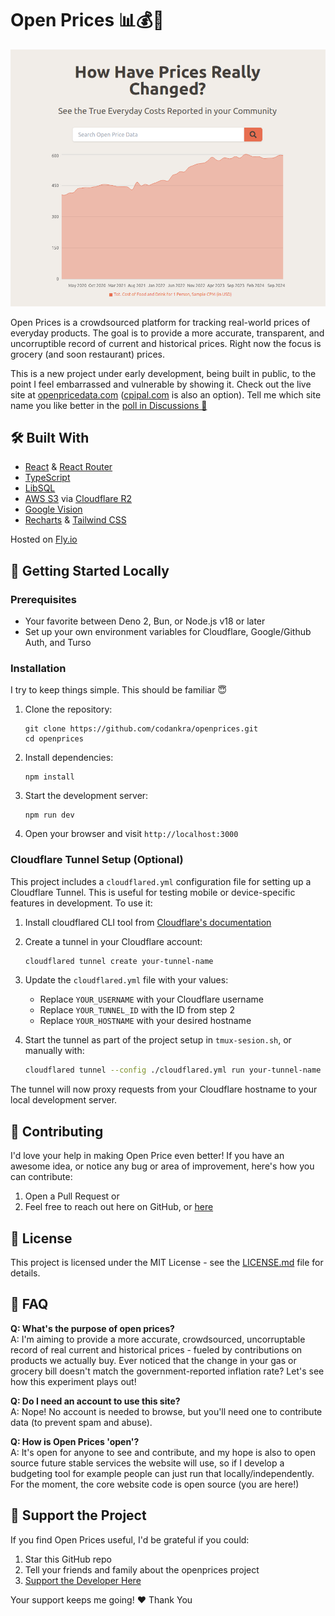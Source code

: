 # Open Prices 📊💰🛒

![Site Preview](/public/header_preview.png)

Open Prices is a crowdsourced platform for tracking real-world prices of everyday products. The goal is to provide a more accurate, transparent, and uncorruptible record of current and historical prices. Right now the focus is grocery (and soon restaurant) prices.

This is a new project under early development, being built in public, to the point I feel embarrassed and vulnerable by showing it. Check out the live site at [openpricedata.com](https://openpricedata.com) ([cpipal.com](https://www.cpipal.com) is also an option). Tell me which site name you like better in the [poll in Discussions 📝](https://github.com/codankra/openprices/discussions/2)

## 🛠 Built With

- [React](https://reactjs.org/) & [React Router](https://reactrouter.com/)
- [TypeScript](https://www.typescriptlang.org/)
- [LibSQL](https://github.com/libsql/libsql)
- [AWS S3](https://aws.amazon.com/s3/) via [Cloudflare R2](https://www.cloudflare.com/developer-platform/r2/)
- [Google Vision](https://cloud.google.com/vision)
- [Recharts](https://recharts.org/) & [Tailwind CSS](https://tailwindcss.com/)

Hosted on [Fly.io](https://fly.io/)

## 🚀 Getting Started Locally

### Prerequisites

- Your favorite between Deno 2, Bun, or Node.js v18 or later
- Set up your own environment variables for Cloudflare, Google/Github Auth, and Turso

### Installation

I try to keep things simple. This should be familiar 😇

1. Clone the repository:

   ```
   git clone https://github.com/codankra/openprices.git
   cd openprices
   ```

2. Install dependencies:

   ```
   npm install
   ```

3. Start the development server:

   ```
   npm run dev
   ```

4. Open your browser and visit `http://localhost:3000`

### Cloudflare Tunnel Setup (Optional)

This project includes a `cloudflared.yml` configuration file for setting up a Cloudflare Tunnel. This is useful for testing mobile or device-specific features in development. To use it:

1. Install cloudflared CLI tool from [Cloudflare's documentation](https://developers.cloudflare.com/cloudflare-one/connections/connect-apps/install-and-setup/installation/)

2. Create a tunnel in your Cloudflare account:

   ```bash
   cloudflared tunnel create your-tunnel-name
   ```

3. Update the `cloudflared.yml` file with your values:

   - Replace `YOUR_USERNAME` with your Cloudflare username
   - Replace `YOUR_TUNNEL_ID` with the ID from step 2
   - Replace `YOUR_HOSTNAME` with your desired hostname

4. Start the tunnel as part of the project setup in `tmux-sesion.sh`, or manually with:
   ```bash
   cloudflared tunnel --config ./cloudflared.yml run your-tunnel-name
   ```

The tunnel will now proxy requests from your Cloudflare hostname to your local development server.

## 🤝 Contributing

I'd love your help in making Open Price even better! If you have an awesome idea, or notice any bug or area of improvement, here's how you can contribute:

1. Open a Pull Request or
2. Feel free to reach out here on GitHub, or [here](https://x.com/thedanktoday)

## 📜 License

This project is licensed under the MIT License - see the [LICENSE.md](LICENSE.md) file for details.

## 🤔 FAQ

**Q: What's the purpose of open prices?**  
A: I'm aiming to provide a more accurate, crowdsourced, uncorruptable record of real current and historical prices - fueled by contributions on products we actually buy. Ever noticed that the change in your gas or grocery bill doesn't match the government-reported inflation rate? Let's see how this experiment plays out!

**Q: Do I need an account to use this site?**  
A: Nope! No account is needed to browse, but you'll need one to contribute data (to prevent spam and abuse).

**Q: How is Open Prices 'open'?**  
A: It's open for anyone to see and contribute, and my hope is also to open source future stable services the website will use, so if I develop a budgeting tool for example people can just run that locally/independently. For the moment, the core website code is open source (you are here!)

## 💖 Support the Project

If you find Open Prices useful, I'd be grateful if you could:

1. Star this GitHub repo
2. Tell your friends and family about the openprices project
3. [Support the Developer Here](https://ko-fi.com/thedank)

Your support keeps me going! ❤️ Thank You
